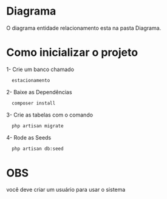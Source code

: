 # Diagrama

O diagrama entidade relacionamento esta na pasta Diagrama.

# Como inicializar o projeto

1- Crie um banco chamado

```bash
  estacionamento
```

2- Baixe as Dependências

```bash
  composer install
```

3- Crie as tabelas com o comando

```bash
  php artisan migrate
```

4- Rode as Seeds

```bash
  php artisan db:seed
```

# OBS

você deve criar um usuário para usar o sistema